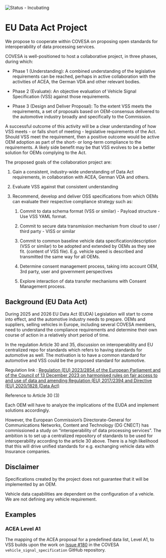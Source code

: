 ![Status - Incubating](https://img.shields.io/static/v1?label=Status&message=Incubating&color=FEFF3A&style=for-the-badge)

# EU Data Act Project

We propose to cooperate within COVESA on proposing open standards for
interoperability of data processing services.

COVESA is well-positioned to host a collaborative project, in three
phases, during which:

* Phase 1 (Understanding): A combined understanding of the legislative
  requirements can be reached, perhaps in active collaboration with
  the activities of ACEA, the German VDA and other relevant bodies.

* Phase 2 (Evaluate): An objective evaluation of Vehicle Signal
  Specification (VSS) against those requirements.

* Phase 3 (Design and Deliver Proposal): To the extent VSS meets the
  requirements, a set of proposals based on OEM-consensus delivered to
  the automotive industry broadly and specifically to the Commission.

A successful outcome of this activity will be a clear understanding of
how VSS meets \- or falls short of meeting \- legislative requirements
of the Act. Should VSS meet the requirement, then a positive outcome
would be active OEM adoption as part of the short- or long-term
compliance to the requirements. A likely side benefit may be that VSS
evolves to be a better solution for OEMs complying to the Act.

The proposed goals of the collaboration project are:

1. Gain a consistent, industry-wide understanding of Data Act
requirements, in collaboration with ACEA, German VDA and others.

2. Evaluate VSS against that consistent understanding

3. Recommend, develop and deliver OSS specifications from which OEMs
can evaluate their respective compliance strategy such as:

   1. Commit to data schema format (VSS or similar) \- Payload
   structure \- Use VSS YAML format.

   2. Commit to secure data transmission mechanism from cloud to user
   / third party \- VISS or similar

   3. Commit to common baseline vehicle data specification/description
      (VSS or similar) to be adopted and extended by OEMs as they see
      fit. (content of VSS file).  E.g. vehicle speed is described and
      transmitted the same way for all OEMs.

   4. Determine consent management process, taking into account OEM,
   3rd party, user and government perspectives

   5. Explore interaction of data transfer mechanisms with Consent
   Management process.


## Background (EU Data Act)

During 2025 and 2026 EU Data Act (EUDA) Legislation will start to come
into effect, and the automotive industry needs to prepare. OEMs and
suppliers, selling vehicles in Europe, including several COVESA
members, need to understand the compliance requirements and determine
their own course of action in a relatively short period of time.

In the regulation Article 30 and 35, discussion on interoperability
and EU centralized repo for standards which refers to having standards
for automotive as well. The motivation is to have a common standard
for automotive and VSS could be the proposed standard for automotive.

Regulation link : [Regulation (EU) 2023/2854 of the European
Parliament and of the Council of 13 December 2023 on harmonised rules
on fair access to and use of data and amending Regulation (EU)
2017/2394 and Directive (EU) 2020/1828 (Data
Act)](https://eur-lex.europa.eu/legal-content/EN/TXT/PDF/?uri=OJ:L_202302854&qid=1711373839244)

Reference to Article 30 (3)

Each OEM will have to analyze the implications of the EUDA and
implement solutions accordingly.

However, the European Commission’s Directorate-General for
Communications Networks, Content and Technology (DG CNECT) has
commissioned a study on “interoperability of data processing
services”. The ambition is to set up a centralized repository of
standards to be used for interoperability according to the article 30
above. There is a high likelihood that this will drive unified
standards for e.g. exchanging vehicle data with Insurance companies.


## Disclaimer

Specifications created by the project does not guarantee that it will
be implemented by an OEM.

Vehicle data capabilities are dependent on the configuration of a
vehicle. We are not defining any vehicle requirement.


## Examples

### ACEA Level A1

The mapping of the ACEA proposal for a predefined data list, Level A1,
to VSS builds upon the work on [Issue
#180](https://github.com/COVESA/vehicle_signal_specification/issues/180)
in the COVESA `vehicle_signal_specification` GitHub repository.
